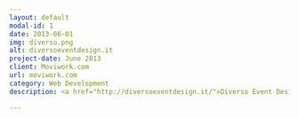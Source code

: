 ```yaml
---
layout: default
modal-id: 1
date: 2013-06-01
img: diverso.png
alt: diversoeventdesign.it
project-date: June 2013
client: Moviwork.com
url: moviwork.com
category: Web Development
description: <a href="http://diversoeventdesign.it/">Diverso Event Design</a> Out of this hybrid and passionate magma rises Diverso, a fluid dimension of projects which move between Art, Design, Fashion and Food. That means the variegated world of events!

---
```

